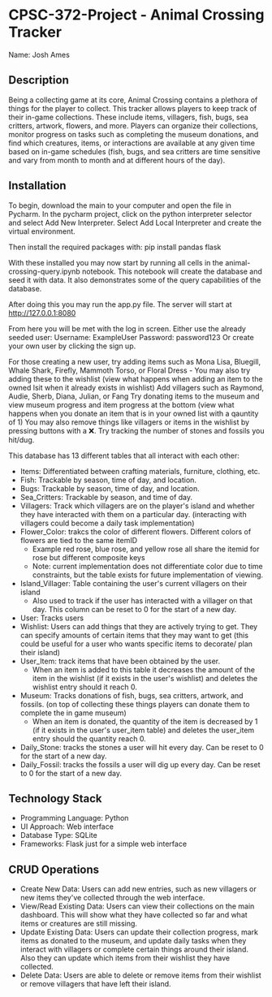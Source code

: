 # CPSC-372-Project - Animal Crossing Tracker

Name: Josh Ames

## Description
Being a collecting game at its core, Animal Crossing contains a plethora of things for the player to collect. This tracker allows players to keep track of their in-game collections. These include items, villagers, fish, bugs, sea critters, artwork, flowers, and more. Players can organize their collections, monitor progress on tasks such as completing the museum donations, and find which creatures, items, or interactions are available at any given time based on in-game schedules (fish, bugs, and sea critters are time sensitive and vary from month to month and at different hours of the day).

## Installation
To begin, download the main to your computer and open the file in Pycharm.
In the pycharm project, click on the python interpreter selector and select Add New Interpreter. Select Add Local Interpreter and create the virtual environment.

Then install the required packages with:
pip install pandas flask

With these installed you may now start by running all cells in the animal-crossing-query.ipynb notebook.
This notebook will create the database and seed it with data. It also demonstrates some of the query capabilities of the database.

After doing this you may run the app.py file.
The server will start at http://127.0.0.1:8080

From here you will be met with the log in screen.
Either use the already seeded user:
Username: ExampleUser
Password: password123
Or create your own user by clicking the sign up.

For those creating a new user, try adding items such as Mona Lisa, Bluegill, Whale Shark, Firefly, Mammoth Torso, or Floral Dress
    - You may also try adding these to the wishlist (view what happens when adding an item to the owned lsit when it already exists in wishlist)
Add villagers such as Raymond, Audie, Sherb, Diana, Julian, or Fang
Try donating items to the museum and view museum progress and item progress at the bottom (view what happens when you donate an item that is in your owned list with a qauntity of 1)
You may also remove things like villagers or items in the wishlist by pressing buttons with a ❌.
Try tracking the number of stones and fossils you hit/dug.

This database has 13 different tables that all interact with each other:
- Items: Differentiated between crafting materials, furniture, clothing, etc.
- Fish: Trackable by season, time of day, and location.
- Bugs: Trackable by season, time of day, and location.
- Sea_Critters: Trackable by season, and time of day.
- Villagers: Track which villagers are on the player's island and whether they have interacted with them on a particular day. (interacting with villagers could become a daily task implementation)
- Flower_Color: trakcs the color of different flowers. Different colors of flowers are tied to the same itemID
    - Example red rose, blue rose, and yellow rose all share the itemid for rose but different composite keys
    - Note: current implementation does not differentiate color due to time constraints, but the table exists for future implementation of viewing.
- Island_Villager: Table containing the user's current villagers on their island
    - Also used to track if the user has interacted with a villager on that day. This column can be reset to 0 for the start of a new day.
- User: Tracks users
- Wishlist: Users can add things that they are actively trying to get. They can specify amounts of certain items that they may want to get (this could be useful for a user who wants specific items to decorate/ plan their island)
- User_Item: track items that have been obtained by the user.
    - When an item is added to this table it decreases the amount of the item in the wishlist (if it exists in the user's wishlist) and deletes the wishlist entry should it reach 0.
- Museum: Tracks donations of fish, bugs, sea critters, artwork, and fossils. (on top of collecting these things players can donate them to complete the in game museum)
    - When an item is donated, the quantity of the item is decreased by 1 (if it exists in the user's user_item table) and deletes the user_item entry should the quantity reach 0.
- Daily_Stone: tracks the stones a user will hit every day. Can be reset to 0 for the start of a new day.
- Daily_Fossil:  tracks the fossils a user will dig up every day. Can be reset to 0 for the start of a new day.

## Technology Stack
- Programming Language: Python
- UI Approach: Web interface
- Database Type: SQLite
- Frameworks: Flask just for a simple web interface

## CRUD Operations
- Create New Data:
Users can add new entries, such as new villagers or new items they've collected through the web interface.
- View/Read Existing Data:
Users can view their collections on the main dashboard. This will show what they have collected so far and what items or creatures are still missing.
- Update Existing Data:
Users can update their collection progress, mark items as donated to the museum, and update daily tasks when they interact with villagers or complete certain things around their island. Also they can update which items from their wishlist they have collected.
- Delete Data:
Users are able to delete or remove items from their wishlist or remove villagers that have left their island.
